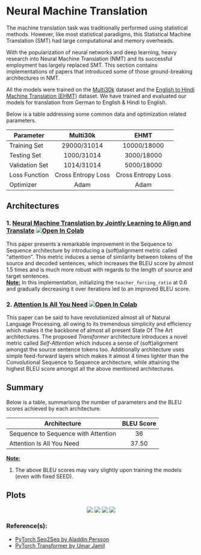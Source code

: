 # Neural Machine Translation

The machine translation task was traditionally performed using statistical methods. However, like most statistical paradigms, this Statistical Machine Translation (SMT) had large computational and memory overheads.

With the popularization of neural networks and deep learning, heavy research into Neural Machine Translation (NMT) and its successful employment has largely replaced SMT. This section contains implementations of papers that introduced some of those ground-breaking architectures in NMT.

All the models were trained on the [Multi30k](https://arxiv.org/abs/1605.00459) dataset and the [English to Hindi Machine Translation (EHMT)](https://www.kaggle.com/datasets/parvmodi/english-to-hindi-machine-translation-dataset?select=train.hi) dataset. We have trained and evaluated our models for translation from German to English & Hindi to English.

Below is a table addressing some common data and optimization related parameters.

| Parameter      |       Multi30k        |          EHMT         |
| -------------- |:---------------------:|:---------------------:|
| Training Set   |      29000/31014      |       10000/18000     |
| Testing Set    |      1000/31014       |        3000/18000     |
| Validation Set |      1014/31014       |        5000/18000     |
| Loss Function  |   Cross Entropy Loss  |   Cross Entropy Loss  |
| Optimizer      |         Adam          |         Adam          |

## Architectures

### 1. [Neural Machine Translation by Jointly Learning to Align and Translate](https://github.com/Aiden-Ross-Dsouza/Natural-Language-Processing/blob/5e63cb4fc44a543579f6d89195576637bbf02555/Neural_Machine_Translation/notebooks/Seq2Seq_with_Attention.ipynb) [![Open In Colab](https://colab.research.google.com/assets/colab-badge.svg)](https://colab.research.google.com/drive/1hOd2JFafWgOvdbeXWoSm1gIiMEQ64KbM?usp=sharing)
This paper presents a remarkable improvement in the Sequence to Sequence architecture by introducing a (soft)alignment metric called "attention". This metric induces a sense of similarity between tokens of the source and decoded sentences, which increases the BLEU score by almost 1.5 times and is much more robust with regards to the length of source and target sentences.\
**<ins>Note:</ins>** 
In this implementation, initializing the ```teacher_forcing_ratio``` at 0.6 and gradually decreasing it over iterations led to an improved BLEU score.

### 2. [Attention Is All You Need](https://github.com/IvLabs/Natural-Language-Processing/blob/master/neural_machine_translation/notebooks/Attention_Is_All_You_Need.ipynb) [![Open In Colab](https://colab.research.google.com/assets/colab-badge.svg)](https://colab.research.google.com/github/Aiden-Ross-Dsouza/Natural-Language-Processing/blob/main/Neural_Machine_Translation/notebooks/Seq2Seq_with_Attention.ipynb)
This paper can be said to have revolutionized almost all of Natural Language Processing, all owing to its tremendous simplicity and efficiency which makes it the backbone of almost all present State Of The Art architectures. The proposed *Transformer* architecture introduces a novel metric called *Self-Attention* which induces a sense of (soft)alignment amongst the source sentence tokens too. Additionally architecture uses simple feed-forward layers which makes it almost 4 times lighter than the Convolutional Sequence to Sequence architecture, while attaining the highest BLEU score amongst all the above mentioned architectures.

## Summary
Below is a table, summarising the number of parameters and the BLEU scores achieved by each architecture.

| Architecture                        | BLEU Score |
| ----------------------------------- |:----------:|
| Sequence to Sequence with Attention |   36    |
| Attention Is All You Need           |   37.50    |

<ins>**Note:**</ins>
1. The above BLEU scores may vary slightly upon training the models (even with fixed SEED).

## Plots
<p align="center">
  <img src = "https://github.com/IvLabs/Natural-Language-Processing/blob/master/neural_machine_translation/plots/Seq2Seq.jpeg?raw=true"/>
  <img src = "https://github.com/IvLabs/Natural-Language-Processing/blob/master/neural_machine_translation/plots/Seq2Seq_with_Attention.jpeg?raw=true"/> 
  <img src = "https://github.com/IvLabs/Natural-Language-Processing/blob/master/neural_machine_translation/plots/Conv_Seq2Seq.jpeg?raw=true"/>
  <img src = "https://github.com/IvLabs/Natural-Language-Processing/blob/master/neural_machine_translation/plots/Transformer.jpeg?raw=true"/>
</p>

### Reference(s):
* [PyTorch Seq2Seq by Aladdin Persson](https://github.com/aladdinpersson/Machine-Learning-Collection/blob/558557c7989f0b10fee6e8d8f953d7269ae43d4f/ML/Pytorch/more_advanced/Seq2Seq_attention/seq2seq_attention.py)
* [PyTorch Transformer by Umar Jamil](https://github.com/hkproj/pytorch-transformer)
